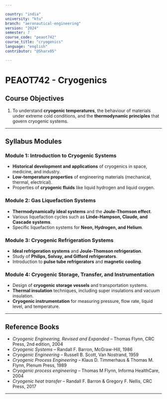 ```yaml
---

country: "india"
university: "ktu"
branch: "aeronautical-engineering"
version: "2024"
semester: 7
course_code: "peaot742"
course_title: "cryogenics"
language: "english"
contributor: "@Sharx05"

---
```


# PEAOT742 - Cryogenics

## Course Objectives

1.  To understand **cryogenic temperatures**, the behaviour of materials under extreme cold conditions, and the **thermodynamic principles** that govern cryogenic systems.

---

## Syllabus Modules

### Module 1: Introduction to Cryogenic Systems

-   **Historical development and applications** of cryogenics in space, medicine, and industry.
-   **Low-temperature properties** of engineering materials (mechanical, thermal, electrical).
-   Properties of **cryogenic fluids** like liquid hydrogen and liquid oxygen.

### Module 2: Gas Liquefaction Systems

-   **Thermodynamically ideal systems** and the **Joule-Thomson effect**.
-   Various liquefaction cycles such as **Linde-Hampson, Claude, and Cascade systems**.
-   Specific liquefaction systems for **Neon, Hydrogen, and Helium**.

### Module 3: Cryogenic Refrigeration Systems

-   **Ideal refrigeration systems** and **Joule-Thomson refrigeration**.
-   Study of **Philips, Solvay, and Gifford refrigerators**.
-   Introduction to **pulse tube refrigerators** and **magnetic cooling**.

### Module 4: Cryogenic Storage, Transfer, and Instrumentation

-   Design of **cryogenic storage vessels** and transportation systems.
-   **Thermal insulation** techniques, including super insulations and vacuum insulation.
-   **Cryogenic instrumentation** for measuring pressure, flow rate, liquid level, and temperature.

---

## Reference Books

-   *Cryogenic Engineering, Revised and Expanded* – Thomas Flynn, CRC Press, 2nd edition, 2004
-   *Cryogenic Systems* – Randall F. Barron, McGraw-Hill, 1986
-   *Cryogenic Engineering* – Russell B. Scott, Van Nostrand, 1959
-   *Cryogenic Process Engineering* – Klaus D. Timmerhaus & Thomas M. Flynn, Plenum Press, 1989
-   *Cryogenic process engineering* – Thomas M Flynn, Informa HealthCare, 2004
-   *Cryogenic heat transfer* – Randall F. Barron & Gregory F. Nellis, CRC Press, 2017

---
